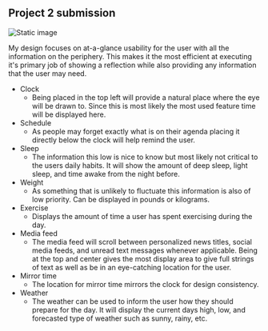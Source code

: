 ## Project 2 submission
![Static image](.png?raw=true)

My design focuses on at-a-glance usability for the user with all the information on the periphery. This makes it the most efficient at executing it's primary job of showing a reflection while also providing any information that the user may need.

* Clock
    * Being placed in the top left will provide a natural place where the eye will be drawn to. Since this is most likely the most used feature time will be displayed here.
* Schedule
    * As people may forget exactly what is on their agenda placing it directly below the clock will help remind the user.
* Sleep
    * The information this low is nice to know but most likely not critical to the users daily habits. It will show the amount of deep sleep, light sleep, and time awake from the night before.
* Weight
    * As something that is unlikely to fluctuate this information is also of low priority. Can be displayed in pounds or kilograms.
* Exercise
    * Displays the amount of time a user has spent exercising during the day.
* Media feed
    * The media feed will scroll between personalized news titles, social media feeds, and unread text messages whenever applicable. Being at the top and center gives the most display area to give full strings of text as well as be in an eye-catching location for the user.
* Mirror time
    * The location for mirror time mirrors the clock for design consistency.
* Weather
    * The weather can be used to inform the user how they should prepare for the day. It will display the current days high, low, and forecasted type of weather such as sunny, rainy, etc.